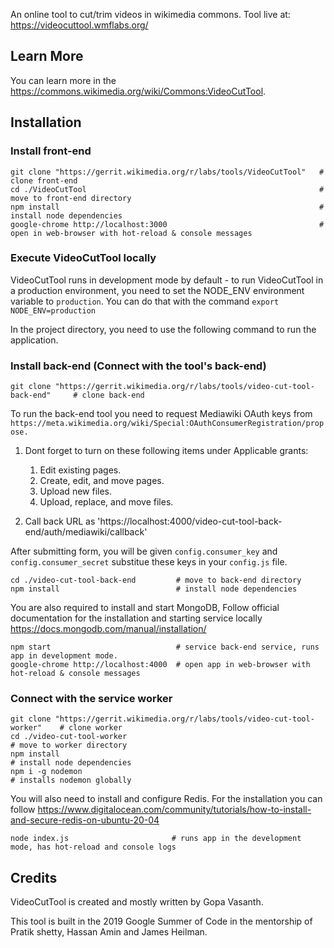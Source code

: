 An online tool to cut/trim videos in wikimedia commons.
Tool live at: https://videocuttool.wmflabs.org/

## Learn More

You can learn more in the https://commons.wikimedia.org/wiki/Commons:VideoCutTool.

## Installation

### Install front-end
```
git clone "https://gerrit.wikimedia.org/r/labs/tools/VideoCutTool"   # clone front-end
cd ./VideoCutTool                                                    # move to front-end directory
npm install                                                          # install node dependencies
google-chrome http://localhost:3000                                  # open in web-browser with hot-reload & console messages
```

### Execute VideoCutTool locally

VideoCutTool runs in development mode by default - to run VideoCutTool in a production environment, 
you need to set the NODE_ENV environment variable to `production`. You can do that with the command 
`export NODE_ENV=production`

In the project directory, you need to use the following command to run the application.

### Install back-end (Connect with the tool's back-end)
```
git clone "https://gerrit.wikimedia.org/r/labs/tools/video-cut-tool-back-end"     # clone back-end
```

To run the back-end tool you need to request Mediawiki OAuth keys from 
`https://meta.wikimedia.org/wiki/Special:OAuthConsumerRegistration/propose.`

1. Dont forget to turn on these following items under Applicable grants:

	1. Edit existing pages.
	2. Create, edit, and move pages.
	3. Upload new files.
	4. Upload, replace, and move files.

2. Call back URL as 'https://localhost:4000/video-cut-tool-back-end/auth/mediawiki/callback'
	
After submitting form, you will be given `config.consumer_key` and `config.consumer_secret` substitue these keys in your `config.js` file.

```
cd ./video-cut-tool-back-end         # move to back-end directory
npm install                          # install node dependencies
```

You are also required to install and start MongoDB, Follow official documentation for the installation and starting service locally https://docs.mongodb.com/manual/installation/

```
npm start                            # service back-end service, runs app in development mode.
google-chrome http://localhost:4000  # open app in web-browser with hot-reload & console messages
```

### Connect with the service worker

```
git clone "https://gerrit.wikimedia.org/r/labs/tools/video-cut-tool-worker"    # clone worker
cd ./video-cut-tool-worker                                                     # move to worker directory
npm install                                                                    # install node dependencies
npm i -g nodemon                                                               # installs nodemon globally
```

You will also need to install and configure Redis. For the installation you can follow
https://www.digitalocean.com/community/tutorials/how-to-install-and-secure-redis-on-ubuntu-20-04

```
node index.js                       # runs app in the development mode, has hot-reload and console logs
``` 

## Credits

VideoCutTool is created and mostly written by Gopa Vasanth.

This tool is built in the 2019 Google Summer of Code in the mentorship of Pratik shetty, Hassan Amin and James Heilman.
